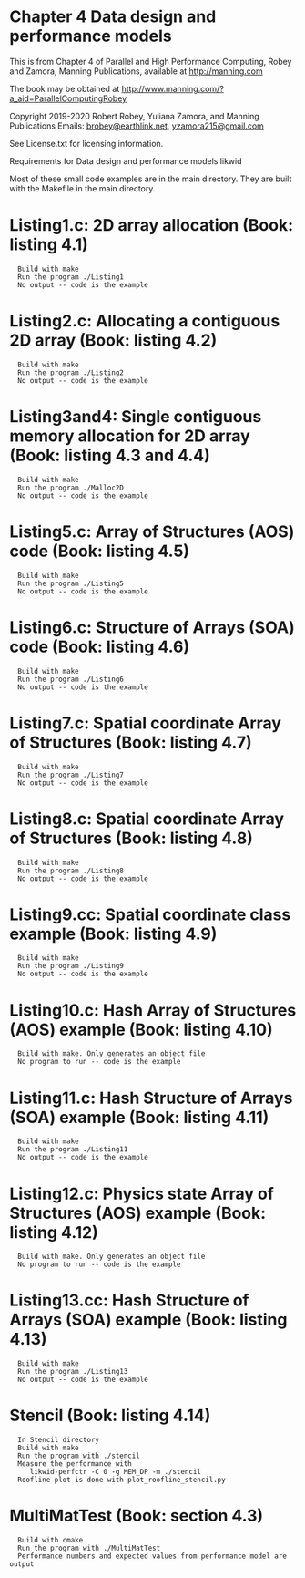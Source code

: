 # Chapter 4 Data design and performance models
This is from Chapter 4 of Parallel and High Performance Computing, Robey and Zamora,
Manning Publications, available at http://manning.com

The book may be obtained at
   http://www.manning.com/?a_aid=ParallelComputingRobey

Copyright 2019-2020 Robert Robey, Yuliana Zamora, and Manning Publications
Emails: brobey@earthlink.net, yzamora215@gmail.com

See License.txt for licensing information.

Requirements for Data design and performance models
      likwid

Most of these small code examples are in the main directory. They
are built with the Makefile in the main directory.

#  Listing1.c: 2D array allocation (Book: listing 4.1)
      Build with make
      Run the program ./Listing1
      No output -- code is the example

# Listing2.c: Allocating a contiguous 2D array (Book: listing 4.2)
      Build with make
      Run the program ./Listing2
      No output -- code is the example

# Listing3and4: Single contiguous memory allocation for 2D array (Book: listing 4.3 and 4.4)
      Build with make
      Run the program ./Malloc2D
      No output -- code is the example

# Listing5.c: Array of Structures (AOS) code (Book: listing 4.5)
      Build with make
      Run the program ./Listing5
      No output -- code is the example
 
# Listing6.c: Structure of Arrays (SOA) code (Book: listing 4.6)
      Build with make
      Run the program ./Listing6
      No output -- code is the example
 
# Listing7.c: Spatial coordinate Array of Structures (Book: listing 4.7)
      Build with make
      Run the program ./Listing7
      No output -- code is the example
 
# Listing8.c: Spatial coordinate Array of Structures (Book: listing 4.8)
      Build with make
      Run the program ./Listing8
      No output -- code is the example

# Listing9.cc: Spatial coordinate class example (Book: listing 4.9)
      Build with make
      Run the program ./Listing9
      No output -- code is the example
 
# Listing10.c: Hash Array of Structures (AOS) example (Book: listing 4.10)
      Build with make. Only generates an object file
      No program to run -- code is the example

# Listing11.c: Hash Structure of Arrays (SOA) example (Book: listing 4.11)
      Build with make
      Run the program ./Listing11
      No output -- code is the example

# Listing12.c: Physics state Array of Structures (AOS) example (Book: listing 4.12)
      Build with make. Only generates an object file
      No program to run -- code is the example

# Listing13.cc: Hash Structure of Arrays (SOA) example (Book: listing 4.13)
      Build with make
      Run the program ./Listing13
      No output -- code is the example

# Stencil (Book: listing 4.14)
      In Stencil directory
      Build with make
      Run the program with ./stencil
      Measure the performance with
         likwid-perfctr -C 0 -g MEM_DP -m ./stencil
      Roofline plot is done with plot_roofline_stencil.py

# MultiMatTest (Book: section 4.3)
      Build with cmake
      Run the program with ./MultiMatTest
      Performance numbers and expected values from performance model are output
